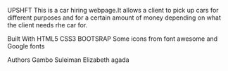 UPSHFT
This is a car hiring webpage.It allows a client to pick up cars for different purposes and for
a certain amount of money depending on what the client needs rhe car for.   



Built With
HTML5 
CSS3
BOOTSRAP
Some icons from font awesome and 
Google fonts


Authors
Gambo Suleiman
Elizabeth agada



